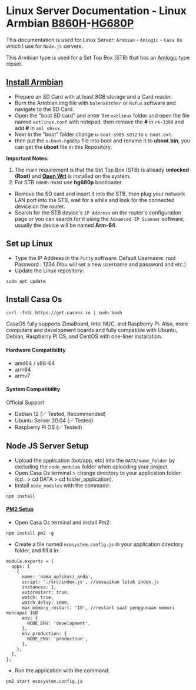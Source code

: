 
# Linux Server Documentation - Linux Armbian [B860H](https://github.com/topics/b860h)-[HG680P](https://github.com/topics/hg680p)

This documentation is used for Linux Server: `Armbian` - `Amlogic` - `Casa Os`
which I use for `Node.js` servers.

This Armbian type is used for a Set Top Box (STB) that has an [Amlogic](https://github.com/topics/amlogic) type cipset.

## [Install Armbian](https://www.mediafire.com/file/ic0kgvrr30tqlrh/Armbian_20.10.img.xz/file)

- Prepare an SD Card with at least 8GB storage and a Card reader.
- Burn the Armbian.img file with `balenaEtcher` or `Rufus` software and navigate to the SD Card.
- Open the "boot SD card" and enter the `extlinux` folder and open the file named `extlinux.conf` with notepad. then remove the **#** in `rk-3399` and add **#** in `aml s9xxx`.
- Next in the "boot" folder change `u-boot-s905-s912` to `u-boot.ext`.
- then put the `u-boot-hg680p` file into boot and rename it to **uboot.bin**, you can get the **uboot** file in this Repository.

**Important Notes:**
1. The main requirement is that the Set Top Box (STB) is already **unlocked (Root)** and **[Open Wrt](https://github.com/topics/openwrt)** is installed on the system.
2. For STB `b860h` must use **hg680p** bootloader.

- Remove the SD card and insert it into the STB, then plug your network LAN port into the STB, wait for a while and look for the connected device on the router.
- Search for the STB device's `IP Address` on the router's configuration page or you can search for it using the `Advanced IP Scanner` software, usually the device will be named **Arm-64**.

## Set up Linux

- Type the IP Address in the `Putty` software.
Default Username: root
Password : 1234
(You will set a new username and password and etc.)
- Update the Linux repository:
```
sudo apt update
```

## Install Casa Os
```
curl -fsSL https://get.casaos.io | sudo bash
```
CasaOS fully supports ZimaBoard, Intel NUC, and Raspberry Pi. Also, more computers and development boards and fully compatible with Ubuntu, Debian, Raspberry Pi OS, and CentOS with one-liner installation.

#### Hardware Compatibility
- amd64 / x86-64
- arm64
- armv7
#### System Compatibility
Official Support

- Debian 12 (✅ Tested, Recommended)
- Ubuntu Server 20.04 (✅ Tested)
- Raspberry Pi OS (✅ Tested)
 

## Node JS Server Setup

- Upload the application (bot/app, etc) into the `DATA/name_folder` by excluding the `node_modules` folder when uploading your project.
- Open Casa Os terminal > change directory to your application folder (cd.. > cd DATA > cd folder_application).
- Install `node_modules` with the command:
```
npm install
```

#### [PM2 Setup](https://pm2.keymetrics.io/)
- Open Casa Os terminal and install Pm2:
```
npm install pm2 -g
```
- Create a file named `ecosystem.config.js` in your application directory folder, and fill it in:
```
module.exports = {
  apps: [
    {
      name: 'nama_aplikasi_anda',
      script: './src/index.js', //sesuaikan letak index.js
      instances: 1,
      autorestart: true,
      watch: true,
      watch_delay: 1000,
      max_memory_restart: '1G', //restart saat penggunaan memori mencapai 1GB
      env: {
        NODE_ENV: 'development',
      },
      env_production: {
        NODE_ENV: 'production',
      },
    },
  ],
};

```
- Run the application with the command:
```
pm2 start ecosystem.config.js
```
